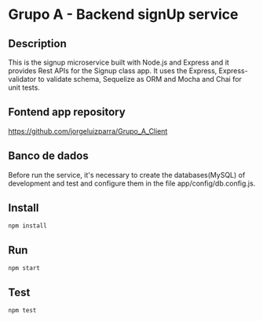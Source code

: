 # Grupo A - Backend signUp service

## Description
This is the signup microservice built with Node.js and Express and it provides Rest APIs for the Signup class app. It uses the Express, Express-validator to validate schema, Sequelize as ORM and Mocha and Chai for unit tests.

## Fontend app repository
https://github.com/jorgeluizparra/Grupo_A_Client

## Banco de dados
Before run the service, it's necessary to create the databases(MySQL) of development and test and configure them in the file app/config/db.config.js.

## Install
```
npm install
```

## Run
```
npm start
```

## Test
```
npm test
```